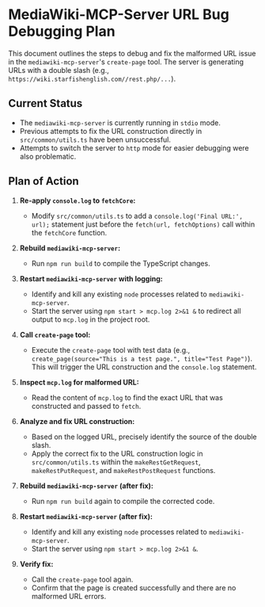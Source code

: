 # MediaWiki-MCP-Server URL Bug Debugging Plan

This document outlines the steps to debug and fix the malformed URL issue in the `mediawiki-mcp-server`'s `create-page` tool. The server is generating URLs with a double slash (e.g., `https://wiki.starfishenglish.com//rest.php/...`).

## Current Status
- The `mediawiki-mcp-server` is currently running in `stdio` mode.
- Previous attempts to fix the URL construction directly in `src/common/utils.ts` have been unsuccessful.
- Attempts to switch the server to `http` mode for easier debugging were also problematic.

## Plan of Action

1.  **Re-apply `console.log` to `fetchCore`:**
    -   Modify `src/common/utils.ts` to add a `console.log('Final URL:', url);` statement just before the `fetch(url, fetchOptions)` call within the `fetchCore` function.

2.  **Rebuild `mediawiki-mcp-server`:**
    -   Run `npm run build` to compile the TypeScript changes.

3.  **Restart `mediawiki-mcp-server` with logging:**
    -   Identify and kill any existing `node` processes related to `mediawiki-mcp-server`.
    -   Start the server using `npm start > mcp.log 2>&1 &` to redirect all output to `mcp.log` in the project root.

4.  **Call `create-page` tool:**
    -   Execute the `create-page` tool with test data (e.g., `create_page(source="This is a test page.", title="Test Page")`). This will trigger the URL construction and the `console.log` statement.

5.  **Inspect `mcp.log` for malformed URL:**
    -   Read the content of `mcp.log` to find the exact URL that was constructed and passed to `fetch`.

6.  **Analyze and fix URL construction:**
    -   Based on the logged URL, precisely identify the source of the double slash.
    -   Apply the correct fix to the URL construction logic in `src/common/utils.ts` within the `makeRestGetRequest`, `makeRestPutRequest`, and `makeRestPostRequest` functions.

7.  **Rebuild `mediawiki-mcp-server` (after fix):**
    -   Run `npm run build` again to compile the corrected code.

8.  **Restart `mediawiki-mcp-server` (after fix):**
    -   Identify and kill any existing `node` processes related to `mediawiki-mcp-server`.
    -   Start the server using `npm start > mcp.log 2>&1 &`.

9.  **Verify fix:**
    -   Call the `create-page` tool again.
    -   Confirm that the page is created successfully and there are no malformed URL errors.

